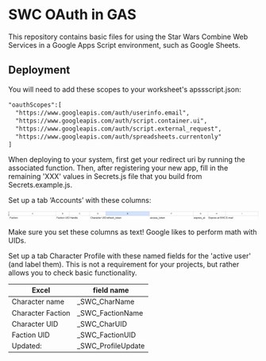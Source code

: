# SWC OAuth in GAS

This repository contains basic files for using the Star Wars Combine Web Services in a Google Apps Script environment, such as Google Sheets.

## Deployment

You will need to add these scopes to your worksheet's apssscript.json:

```
"oauthScopes":[
  "https://www.googleapis.com/auth/userinfo.email",
  "https://www.googleapis.com/auth/script.container.ui",
  "https://www.googleapis.com/auth/script.external_request",
  "https://www.googleapis.com/auth/spreadsheets.currentonly"
]
```

When deploying to your system, first get your redirect uri by running the associated function. Then, after registering your new app, fill in the remaining 'XXX' values in Secrets.js file that you build from Secrets.example.js.

Set up a tab ‘Accounts’ with these columns:

![alt text](image.png)

Make sure you set these columns as text! Google likes to perform math with UIDs.

Set up a tab Character Profile with these named fields for the 'active user' (and label them). This is not a requirement for your projects, but rather allows you to check basic functionality.

| Excel             | field name         |
| ----------------- | ------------------ |
| Character name    | _SWC_CharName      |
| Character Faction | _SWC_FactionName   |
| Character UID     | _SWC_CharUID       |
| Faction UID       | _SWC_FactionUID    |
| Updated:          | _SWC_ProfileUpdate |
